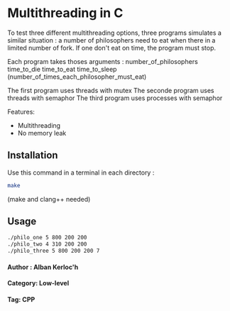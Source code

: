 # Multithreading in C

To test three different multithreading options, three programs simulates a similar situation : a number of philosophers need to eat when there in a limited number of fork. If one don't eat on time, the program must stop.

Each program takes thoses arguments : number_of_philosophers time_to_die time_to_eat time_to_sleep (number_of_times_each_philosopher_must_eat)

The first program uses threads with mutex
The seconde program uses threads with semaphor
The third program uses processes with semaphor

Features:
- Multithreading
- No memory leak

## Installation

Use this command in a terminal in each directory : 

```bash
make
```

(make and clang++ needed)

## Usage

```bash
./philo_one 5 800 200 200
./philo_two 4 310 200 200
./philo_three 5 800 200 200 7
```


#### Author : Alban Kerloc'h
#### Category: Low-level
#### Tag: CPP
